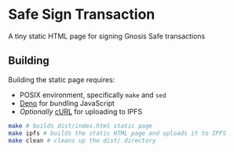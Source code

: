 # Safe Sign Transaction

A tiny static HTML page for signing Gnosis Safe transactions

## Building

Building the static page requires:

- POSIX environment, specifically `make` and `sed`
- [Deno](https://deno.land) for bundling JavaScript
- _Optionally_ [cURL](https://curl.se) for uploading to IPFS

```sh
make # builds dist/index.html static page
make ipfs # builds the static HTML page and uploads it to IPFS
make clean # cleans up the dist/ directory
```
